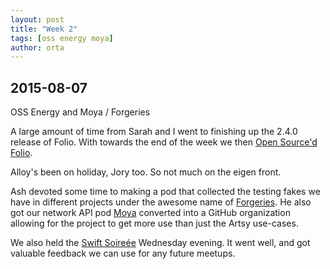 ```yaml
---
layout: post
title: "Week 2"
tags: [oss energy moya]
author: orta
---
```


## 2015-08-07

OSS Energy and Moya / Forgeries

<!-- more -->

A large amount of time from Sarah and I went to finishing up the 2.4.0 release of Folio. With towards the end of the week we then [Open Source'd Folio](http://artsy.github.io/blog/2015/08/06/open-sourcing-energy/).

Alloy's been on holiday, Jory too. So not much on the eigen front.

Ash devoted some time to making a pod that collected the testing fakes we have in different projects under the awesome name of [Forgeries](https://github.com/ashfurrow/Forgeries). He also got our network API pod [Moya](https://github.com/moya) converted into a GitHub organization allowing for the project to get more use than just the Artsy use-cases.

We also held the [Swift Soireée](http://www.meetup.com/CocoaPods-NYC/events/223977596/) Wednesday evening. It went well, and got valuable feedback we can use for any future meetups.
